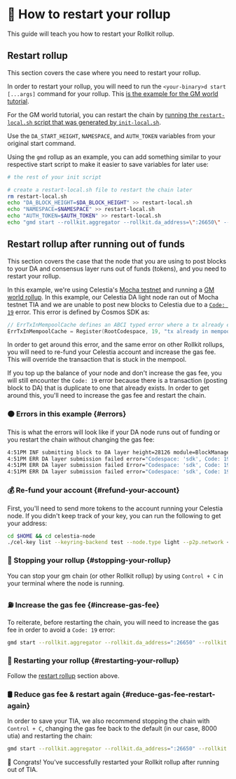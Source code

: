 # 🔄 How to restart your rollup

This guide will teach you how to restart your Rollkit rollup.

## Restart rollup

This section covers the case where you need to restart your rollup.

In order to restart your rollup, you will need to run the `<your-binary>d start [...args]`
command for your rollup.
This [is the example for the GM world tutorial](https://github.com/rollkit/docs/blob/8c69bfc1a545b758a260198feecb39806e9794a7/scripts/gm/init-local.sh#L94).

For the GM world tutorial, you can restart the chain by
[running the `restart-local.sh` script that was generated by `init-local.sh`](https://github.com/rollkit/docs/blob/8c69bfc1a545b758a260198feecb39806e9794a7/scripts/gm/init-local.sh#L85-L91).

Use the `DA_START_HEIGHT`, `NAMESPACE`, and `AUTH_TOKEN` variables from your original
start command.

Using the `gmd` rollup as an example, you can add something similar to your
respective start script to make it easier to save variables for later use:

```bash
# the rest of your init script

# create a restart-local.sh file to restart the chain later
rm restart-local.sh
echo "DA_BLOCK_HEIGHT=$DA_BLOCK_HEIGHT" >> restart-local.sh
echo "NAMESPACE=$NAMESPACE" >> restart-local.sh
echo "AUTH_TOKEN=$AUTH_TOKEN" >> restart-local.sh
echo "gmd start --rollkit.aggregator --rollkit.da_address=\":26650\" --rollkit.da_start_height \$DA_BLOCK_HEIGHT --rpc.laddr tcp://127.0.0.1:36657 --grpc.address 127.0.0.1:9290 --p2p.laddr \"0.0.0.0:36656\"" >> restart-local.sh
```

## Restart rollup after running out of funds

This section covers the case that the node that
you are using to post blocks to your DA and consensus layer runs out of funds (tokens),
and you need to restart your rollup.

In this example, we're using Celestia's [Mocha testnet](https://docs.celestia.org/nodes/mocha-testnet/)
and running a [GM world rollup](./gm-world.md). In this example, our Celestia DA light node
ran out of Mocha testnet TIA and we are unable to post new blocks to Celestia due to a
[`Code: 19`](https://github.com/cosmos/cosmos-sdk/blob/main/types/errors/errors.go#L95)
error. This error is defined by Cosmos SDK as:

```go
// ErrTxInMempoolCache defines an ABCI typed error where a tx already exists in the mempool.
ErrTxInMempoolCache = Register(RootCodespace, 19, "tx already in mempool")
```

In order to get around this error, and the same error on other Rollkit rollups, you will need to re-fund your Celestia account and increase the gas fee. This will override the transaction that is stuck in the mempool.

If you top up the balance of your node and don't increase the gas fee, you will still encounter the `Code: 19` error because there is a transaction (posting block to DA) that is duplicate to one that already exists. In order to get around this, you'll need to increase the gas fee and restart the chain.

### 🟠 Errors in this example {#errors}

This is what the errors will look like if your DA node runs out of funding or you restart the chain without changing the gas fee:

```bash
4:51PM INF submitting block to DA layer height=28126 module=BlockManager
4:51PM ERR DA layer submission failed error="Codespace: 'sdk', Code: 19, Message: " attempt=1 module=BlockManager
4:51PM ERR DA layer submission failed Error="Codespace: 'sdk', Code: 19, Message: " attempt=2 module=BlockManager
4:51PM ERR DA layer submission failed error="Codespace: 'sdk', Code: 19, Message: " attempt=3 module=BlockManager
```

### 💰 Re-fund your account {#refund-your-account}

First, you'll need to send more tokens to the account running your Celestia node. If you didn't keep track of your key, you can run the following to get your address:

```bash
cd $HOME && cd celestia-node
./cel-key list --keyring-backend test --node.type light --p2p.network <network>
```

### 🛑 Stopping your rollup {#stopping-your-rollup}

You can stop your gm chain (or other Rollkit rollup) by using `Control + C` in your terminal where the node is running.

### ⛽ Increase the gas fee {#increase-gas-fee}

To reiterate, before restarting the chain, you will need to increase the gas fee in order to avoid a `Code: 19` error:

```bash
gmd start --rollkit.aggregator --rollkit.da_address=":26650" --rollkit.da_start_height $DA_BLOCK_HEIGHT --rpc.laddr tcp://127.0.0.1:36657 --grpc.address 127.0.0.1:9290 --p2p.laddr "0.0.0.0:36656"
```

### 🔁 Restarting your rollup {#restarting-your-rollup}

Follow the [restart rollup](#restart-rollup) section above.

### 🛢️ Reduce gas fee & restart again {#reduce-gas-fee-restart-again}

In order to save your TIA, we also recommend stopping the chain with `Control + C`, changing the gas fee back to the default (in our case, 8000 utia) and restarting the chain:

```bash
gmd start --rollkit.aggregator --rollkit.da_address=":26650" --rollkit.da_start_height $DA_BLOCK_HEIGHT --rpc.laddr tcp://127.0.0.1:36657 --grpc.address 127.0.0.1:9290 --p2p.laddr "0.0.0.0:36656"
```

🎊 Congrats! You've successfully restarted your Rollkit rollup after running out of TIA.
